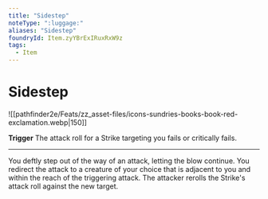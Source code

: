 ```yaml
---
title: "Sidestep"
noteType: ":luggage:"
aliases: "Sidestep"
foundryId: Item.zyYBrExIRuxRxW9z
tags:
  - Item
---
```


# Sidestep
![[pathfinder2e/Feats/zz_asset-files/icons-sundries-books-book-red-exclamation.webp|150]]

**Trigger** The attack roll for a Strike targeting you fails or critically fails.

* * *

You deftly step out of the way of an attack, letting the blow continue. You redirect the attack to a creature of your choice that is adjacent to you and within the reach of the triggering attack. The attacker rerolls the Strike's attack roll against the new target.
